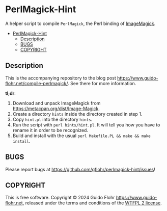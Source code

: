 # PerlMagick-Hint

A helper script to compile `PerlMagick`, the Perl binding of
[ImageMagick](https://imagemagick.org/).

- [PerlMagick-Hint](#perlmagick-hint)
	- [Description](#description)
	- [BUGS](#bugs)
	- [COPYRIGHT](#copyright)

## Description

This is the accompanying repository to the blog post
https://www.guido-flohr.net/compile-perlmagick/.  See there for more
information.

**tl;dr**:

1. Download and unpack ImageMagick from https://metacpan.org/dist/Image-Magick.
2. Create a directory `hints` inside the directory created in step 1.
3. Copy `hint.pl` into the directory `hints`.
4. Run the script with `perl hints/hint.pl`.  It will tell you how you have to rename it in order to be recognized.
5. Build and install with the usual `perl Makefile.PL && make && make install`.

## BUGS

Please report bugs at https://github.com/gflohr/perlmagick-hint/issues!

## COPYRIGHT

This is free software.  Copyright © 2024 Guido Flohr
<https://www.guido-flohr.net>, released under the terms and conditions
of the [WTFPL 2 license](https://wtfpl2.com/).
